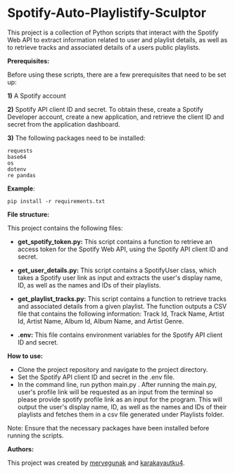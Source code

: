 # Spotify-Auto-Playlistify-Sculptor

This project is a collection of Python scripts that interact with the Spotify Web API to extract information related to user and playlist details, as well as to retrieve tracks and associated details of a users public playlists.

**Prerequisites:**

Before using these scripts, there are a few prerequisites that need to be set up:

**1)** A Spotify account

**2)** Spotify API client ID and secret. To obtain these, create a Spotify Developer account, create a new application, and retrieve the client ID and secret from the application dashboard.

**3)** The following packages need to be installed:

    requests 
    base64 
    os 
    dotenv 
    re pandas
    
   **Example**: 
   
    pip install -r requirements.txt

**File structure:**

This project contains the following files:

* **get_spotify_token.py:** This script contains a function to retrieve an access token for the Spotify Web API, using the Spotify API client ID and secret.

* **get_user_details.py:** This script contains a SpotifyUser class, which takes a Spotify user link as input and extracts the user's display name, ID, as well as the names and IDs of their playlists.

* **get_playlist_tracks.py:** This script contains a function to retrieve tracks and associated details from a given playlist. The function outputs a CSV file that contains the following information: Track Id, Track Name, Artist Id, Artist Name, Album Id, Album Name, and Artist Genre.

* **.env:** This file contains environment variables for the Spotify API client ID and secret.

**How to use:**

- Clone the project repository and navigate to the project directory.
- Set the Spotify API client ID and secret in the .env file.
- In the command line, run python main.py . After running the main.py, user's profile link will be requested as an input from the terminal so please provide spotify profile link as an input for the program. This will output the user's display name, ID, as well as the names and IDs of their playlists and fetches them in a csv file generated under Playlists folder.

Note: Ensure that the necessary packages have been installed before running the scripts.

**Authors:**

This project was created by [mervegunak](https://github.com/mervegunak) and [karakayautku4](https://github.com/karakayautku4).
